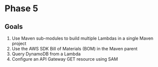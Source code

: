 # Phase 5

## Goals

1. Use Maven sub-modules to build multiple Lambdas in a single Maven project
1. Use the AWS SDK Bill of Materials (BOM) in the Maven parent
1. Query DynamoDB from a Lambda
1. Configure an API Gateway GET resource using SAM
